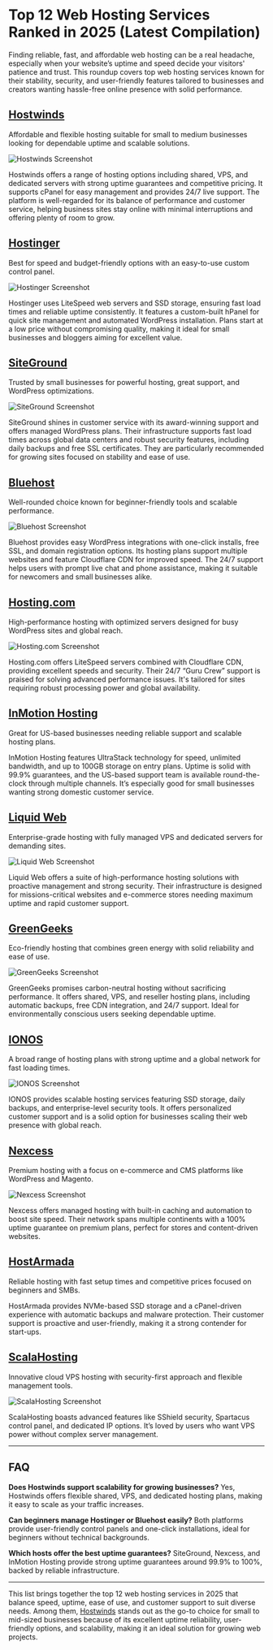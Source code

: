 # Top 12 Web Hosting Services Ranked in 2025 (Latest Compilation)

Finding reliable, fast, and affordable web hosting can be a real headache, especially when your website’s uptime and speed decide your visitors' patience and trust. This roundup covers top web hosting services known for their stability, security, and user-friendly features tailored to businesses and creators wanting hassle-free online presence with solid performance.

## [Hostwinds](https://www.hostwinds.com)

Affordable and flexible hosting suitable for small to medium businesses looking for dependable uptime and scalable solutions.

![Hostwinds Screenshot](image/hostwinds.webp)


Hostwinds offers a range of hosting options including shared, VPS, and dedicated servers with strong uptime guarantees and competitive pricing. It supports cPanel for easy management and provides 24/7 live support. The platform is well-regarded for its balance of performance and customer service, helping business sites stay online with minimal interruptions and offering plenty of room to grow.

## [Hostinger](https://www.hostinger.com)

Best for speed and budget-friendly options with an easy-to-use custom control panel.

![Hostinger Screenshot](image/hostinger.webp)


Hostinger uses LiteSpeed web servers and SSD storage, ensuring fast load times and reliable uptime consistently. It features a custom-built hPanel for quick site management and automated WordPress installation. Plans start at a low price without compromising quality, making it ideal for small businesses and bloggers aiming for excellent value.

## [SiteGround](https://www.siteground.com)

Trusted by small businesses for powerful hosting, great support, and WordPress optimizations.

![SiteGround Screenshot](image/siteground.webp)


SiteGround shines in customer service with its award-winning support and offers managed WordPress plans. Their infrastructure supports fast load times across global data centers and robust security features, including daily backups and free SSL certificates. They are particularly recommended for growing sites focused on stability and ease of use.

## [Bluehost](https://www.bluehost.com)

Well-rounded choice known for beginner-friendly tools and scalable performance.

![Bluehost Screenshot](image/bluehost.webp)


Bluehost provides easy WordPress integrations with one-click installs, free SSL, and domain registration options. Its hosting plans support multiple websites and feature Cloudflare CDN for improved speed. The 24/7 support helps users with prompt live chat and phone assistance, making it suitable for newcomers and small businesses alike.

## [Hosting.com](https://hosting.com)

High-performance hosting with optimized servers designed for busy WordPress sites and global reach.

![Hosting.com Screenshot](image/hosting.webp)


Hosting.com offers LiteSpeed servers combined with Cloudflare CDN, providing excellent speeds and security. Their 24/7 “Guru Crew” support is praised for solving advanced performance issues. It's tailored for sites requiring robust processing power and global availability.

## [InMotion Hosting](https://www.inmotionhosting.com)

Great for US-based businesses needing reliable support and scalable hosting plans.

InMotion Hosting features UltraStack technology for speed, unlimited bandwidth, and up to 100GB storage on entry plans. Uptime is solid with 99.9% guarantees, and the US-based support team is available round-the-clock through multiple channels. It’s especially good for small businesses wanting strong domestic customer service.

## [Liquid Web](https://www.liquidweb.com)

Enterprise-grade hosting with fully managed VPS and dedicated servers for demanding sites.

![Liquid Web Screenshot](image/liquidweb.webp)


Liquid Web offers a suite of high-performance hosting solutions with proactive management and strong security. Their infrastructure is designed for missions-critical websites and e-commerce stores needing maximum uptime and rapid customer support.

## [GreenGeeks](https://www.greengeeks.com)

Eco-friendly hosting that combines green energy with solid reliability and ease of use.

![GreenGeeks Screenshot](image/greengeeks.webp)


GreenGeeks promises carbon-neutral hosting without sacrificing performance. It offers shared, VPS, and reseller hosting plans, including automatic backups, free CDN integration, and 24/7 support. Ideal for environmentally conscious users seeking dependable uptime.

## [IONOS](https://www.ionos.com)

A broad range of hosting plans with strong uptime and a global network for fast loading times.

![IONOS Screenshot](image/ionos.webp)


IONOS provides scalable hosting services featuring SSD storage, daily backups, and enterprise-level security tools. It offers personalized customer support and is a solid option for businesses scaling their web presence with global reach.

## [Nexcess](https://www.nexcess.net)

Premium hosting with a focus on e-commerce and CMS platforms like WordPress and Magento.

![Nexcess Screenshot](image/nexcess.webp)


Nexcess offers managed hosting with built-in caching and automation to boost site speed. Their network spans multiple continents with a 100% uptime guarantee on premium plans, perfect for stores and content-driven websites.

## [HostArmada](https://www.hostarmada.com)

Reliable hosting with fast setup times and competitive prices focused on beginners and SMBs.

HostArmada provides NVMe-based SSD storage and a cPanel-driven experience with automatic backups and malware protection. Their customer support is proactive and user-friendly, making it a strong contender for start-ups.

## [ScalaHosting](https://www.scalahosting.com)

Innovative cloud VPS hosting with security-first approach and flexible management tools.

![ScalaHosting Screenshot](image/scalahosting.webp)


ScalaHosting boasts advanced features like SShield security, Spartacus control panel, and dedicated IP options. It’s loved by users who want VPS power without complex server management.

***

## FAQ

**Does Hostwinds support scalability for growing businesses?**
Yes, Hostwinds offers flexible shared, VPS, and dedicated hosting plans, making it easy to scale as your traffic increases.

**Can beginners manage Hostinger or Bluehost easily?**
Both platforms provide user-friendly control panels and one-click installations, ideal for beginners without technical backgrounds.

**Which hosts offer the best uptime guarantees?**
SiteGround, Nexcess, and InMotion Hosting provide strong uptime guarantees around 99.9% to 100%, backed by reliable infrastructure.

***

This list brings together the top 12 web hosting services in 2025 that balance speed, uptime, ease of use, and customer support to suit diverse needs. Among them, [Hostwinds](https://www.hostwinds.com) stands out as the go-to choice for small to mid-sized businesses because of its excellent uptime reliability, user-friendly options, and scalability, making it an ideal solution for growing web projects.

